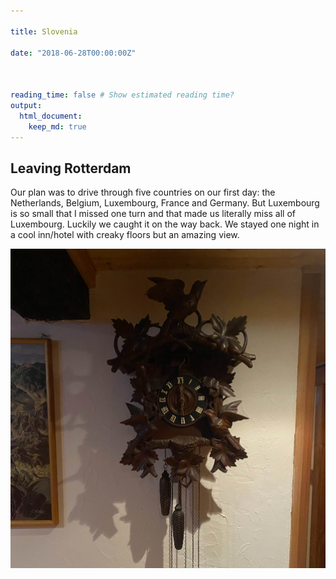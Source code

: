 ```yaml
---

title: Slovenia

date: "2018-06-28T00:00:00Z"



reading_time: false # Show estimated reading time?
output: 
  html_document:
    keep_md: true
---
```




## Leaving Rotterdam

Our plan was to drive through five countries on our first day: the Netherlands, Belgium, Luxembourg, France and Germany. But Luxembourg is so small that I missed one turn and that made us literally miss all of Luxembourg. Luckily we caught it on the way back. We stayed one night in a cool inn/hotel with creaky floors but an amazing view. 

![](0_clock.jpg)
